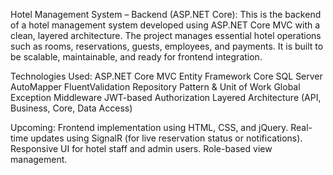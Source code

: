 Hotel Management System – Backend (ASP.NET Core):
This is the backend of a hotel management system developed using ASP.NET Core MVC with a clean, layered architecture. 
The project manages essential hotel operations such as rooms, reservations, guests, employees, and payments. 
It is built to be scalable, maintainable, and ready for frontend integration.

Technologies Used:
ASP.NET Core MVC
Entity Framework Core
SQL Server
AutoMapper
FluentValidation
Repository Pattern & Unit of Work
Global Exception Middleware
JWT-based Authorization
Layered Architecture (API, Business, Core, Data Access)

Upcoming:
Frontend implementation using HTML, CSS, and jQuery.
Real-time updates using SignalR (for live reservation status or notifications).
Responsive UI for hotel staff and admin users.
Role-based view management.

